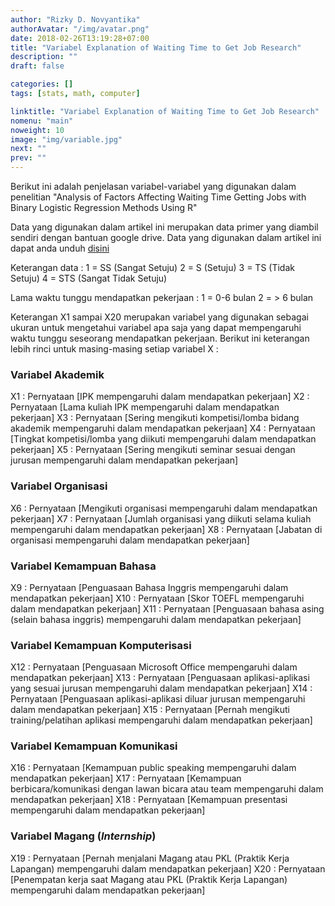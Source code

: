 ```yaml
---
author: "Rizky D. Novyantika"
authorAvatar: "/img/avatar.png"
date: 2018-02-26T13:19:28+07:00
title: "Variabel Explanation of Waiting Time to Get Job Research"
description: ""
draft: false

categories: []
tags: [stats, math, computer]

linktitle: "Variabel Explanation of Waiting Time to Get Job Research"
nomenu: "main"
noweight: 10
image: "img/variable.jpg"
next: ""
prev: ""
---
```


Berikut ini adalah penjelasan variabel-variabel yang digunakan dalam penelitian "Analysis of Factors Affecting Waiting Time Getting Jobs with Binary Logistic Regression Methods Using R"

Data yang digunakan dalam artikel ini merupakan data primer yang diambil sendiri dengan bantuan google drive. Data yang digunakan dalam artikel ini dapat anda unduh [disini](https://drive.google.com/open?id=1qlc_HK10ZY_W4uqz2DCGCYw1OwpdaJ4t)

Keterangan data :
1 = SS (Sangat Setuju)
2 = S (Setuju)
3 = TS (Tidak Setuju)
4 = STS (Sangat Tidak Setuju)

Lama waktu tunggu mendapatkan pekerjaan :
1 = 0-6 bulan
2 = > 6 bulan

Keterangan X1 sampai X20 merupakan variabel yang digunakan sebagai ukuran untuk mengetahui variabel apa saja yang dapat mempengaruhi waktu tunggu seseorang mendapatkan pekerjaan. Berikut ini keterangan lebih rinci untuk masing-masing setiap variabel X :

### Variabel Akademik
X1 : Pernyataan [IPK mempengaruhi dalam mendapatkan pekerjaan]
X2 : Pernyataan [Lama kuliah IPK mempengaruhi dalam mendapatkan pekerjaan]
X3 : Pernyataan [Sering mengikuti kompetisi/lomba bidang akademik mempengaruhi dalam mendapatkan pekerjaan]
X4 : Pernyataan [Tingkat kompetisi/lomba yang diikuti mempengaruhi dalam mendapatkan pekerjaan]
X5 : Pernyataan [Sering mengikuti seminar sesuai dengan jurusan mempengaruhi dalam mendapatkan pekerjaan]

### Variabel Organisasi
X6 : Pernyataan [Mengikuti organisasi mempengaruhi dalam mendapatkan pekerjaan]
X7 : Pernyataan [Jumlah organisasi yang diikuti selama kuliah mempengaruhi dalam mendapatkan pekerjaan]
X8 : Pernyataan [Jabatan di organisasi mempengaruhi dalam mendapatkan pekerjaan]

### Variabel Kemampuan Bahasa
X9 : Pernyataan [Penguasaan Bahasa Inggris mempengaruhi dalam mendapatkan pekerjaan]
X10 : Pernyataan [Skor TOEFL mempengaruhi dalam mendapatkan pekerjaan]
X11 : Pernyataan [Penguasaan bahasa asing (selain bahasa inggris) mempengaruhi dalam mendapatkan pekerjaan]

### Variabel Kemampuan Komputerisasi
X12 : Pernyataan [Penguasaan Microsoft Office mempengaruhi dalam mendapatkan pekerjaan]
X13 : Pernyataan [Penguasaan aplikasi-aplikasi yang sesuai jurusan mempengaruhi dalam mendapatkan pekerjaan]
X14 : Pernyataan [Penguasaan aplikasi-aplikasi diluar jurusan mempengaruhi dalam mendapatkan pekerjaan]
X15 : Pernyataan [Pernah mengikuti training/pelatihan aplikasi mempengaruhi dalam mendapatkan pekerjaan]

### Variabel Kemampuan Komunikasi
X16 : Pernyataan [Kemampuan public speaking mempengaruhi dalam mendapatkan pekerjaan]
X17 : Pernyataan [Kemampuan berbicara/komunikasi dengan lawan bicara atau team mempengaruhi dalam mendapatkan pekerjaan]
X18 : Pernyataan [Kemampuan presentasi mempengaruhi dalam mendapatkan pekerjaan]

### Variabel Magang (_Internship_)
X19 : Pernyataan [Pernah menjalani Magang atau PKL (Praktik Kerja Lapangan) mempengaruhi dalam mendapatkan pekerjaan]
X20 : Pernyataan [Penempatan kerja saat Magang atau PKL (Praktik Kerja Lapangan) mempengaruhi dalam mendapatkan pekerjaan]